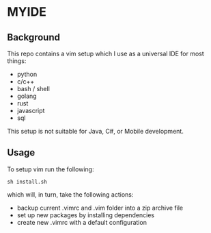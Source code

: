 # MYIDE


## Background

This repo contains a vim setup which I use as a universal IDE for most things:

* python
* c/c++
* bash / shell
* golang
* rust
* javascript
* sql

This setup is not suitable for Java, C#, or Mobile development.

## Usage

To setup vim run the following:

```
sh install.sh
```

which will, in turn, take the following actions:

- backup current .vimrc and .vim folder into a zip archive file
- set up new packages by installing dependencies
- create new .vimrc with a default configuration
